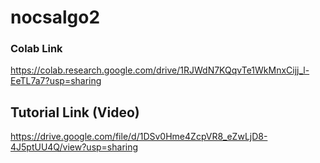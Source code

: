 # nocsalgo2


### Colab Link
https://colab.research.google.com/drive/1RJWdN7KQqvTe1WkMnxCijj_l-EeTL7a7?usp=sharing

## Tutorial Link (Video)
https://drive.google.com/file/d/1DSv0Hme4ZcpVR8_eZwLjD8-4J5ptUU4Q/view?usp=sharing

